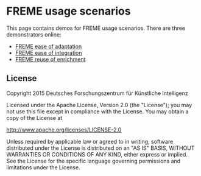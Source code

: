 # FREME usage scenarios

This page contains demos for FREME usage scenarios. There are three demonstrators online:

* [FREME ease of adaptation](http://services.freme-project.eu/freme-ease-of-adaptation.html)
* [FREME ease of integration](http://services.freme-project.eu/freme-ease-of-integration.html)
* [FREME reuse of enrichment](http://services.freme-project.eu/freme-reuse-of-enrichment.html)

## License

Copyright 2015 Deutsches Forschungszentrum für Künstliche Intelligenz

Licensed under the Apache License, Version 2.0 (the "License");
you may not use this file except in compliance with the License.
You may obtain a copy of the License at

http://www.apache.org/licenses/LICENSE-2.0

Unless required by applicable law or agreed to in writing, software
distributed under the License is distributed on an "AS IS" BASIS,
WITHOUT WARRANTIES OR CONDITIONS OF ANY KIND, either express or implied.
See the License for the specific language governing permissions and
limitations under the License.
